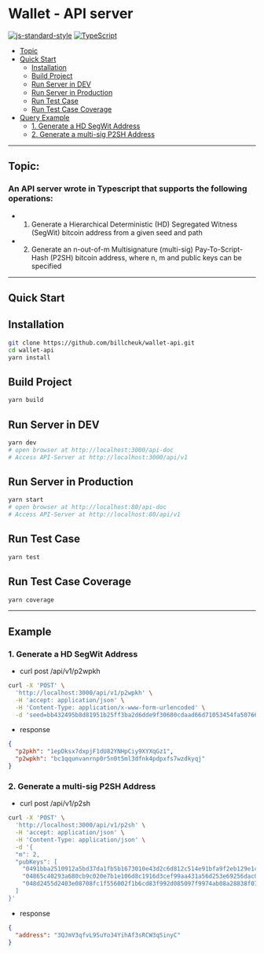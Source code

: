 # Wallet - API server
[![js-standard-style](https://img.shields.io/badge/code%20style-standard-brightgreen.svg)](http://standardjs.com) [![TypeScript](https://badgen.net/badge/icon/typescript?icon=typescript&label)](https://typescriptlang.org) 

  - [Topic](#topic)
  - [Quick Start](#quick-start)
    - [Installation](#installation)
    - [Build Project](#build-project)
    - [Run Server in DEV](#run-server-in-dev)
    - [Run Server in Production](#run-server-in-production)
    - [Run Test Case](#run-test-case)
    - [Run Test Case Coverage](#run-test-case-coverage)
  - [Query Example](#example)
    - [1. Generate a HD SegWit Address](#1-generate-a-hd-segwit-address)
    - [2. Generate a multi-sig P2SH Address](#2-generate-a-multi-sig-p2sh-address)

---

## Topic:
### An API server wrote in Typescript that supports the following operations:
- 1. Generate a Hierarchical Deterministic (HD) Segregated Witness (SegWit) bitcoin address from a given seed and path
- 2. Generate an n-out-of-m Multisignature (multi-sig) Pay-To-Script-Hash (P2SH) bitcoin address, where n, m and public keys can be specified


---
## Quick Start

## Installation
```sh
git clone https://github.com/billcheuk/wallet-api.git
cd wallet-api
yarn install
```

## Build Project
```sh
yarn build
```

## Run Server in DEV
```sh
yarn dev
# open browser at http://localhost:3000/api-doc
# Access API-Server at http://localhost:3000/api/v1
```

## Run Server in Production 
```sh
yarn start
# open browser at http://localhost:80/api-doc
# Access API-Server at http://localhost:80/api/v1
```

## Run Test Case
```sh
yarn test
```

## Run Test Case Coverage
```sh
yarn coverage
```

---

## Example
### 1. Generate a HD SegWit Address
- curl post /api/v1/p2wpkh
```sh
curl -X 'POST' \
  'http://localhost:3000/api/v1/p2wpkh' \
  -H 'accept: application/json' \
  -H 'Content-Type: application/x-www-form-urlencoded' \
  -d 'seed=bb432495b8d81951b25ff3ba2d6dde9f30680cdaad66d71053454fa507668cd98d5c0b73bb2c509d68d65cb879110623be324e0f76bd0a7af122991f99cd7089&path=m%2F44'\''%2F0'\''%2F0'\''%2F0%2F0'
```
- response
```json
{
  "p2pkh": "1epDksx7dxpjF1dU82YNHpCiy9XYXqGz1",
  "p2wpkh": "bc1qqunvanrnp0r5n0t5ml3dfnk4pdpxfs7wzdkyqj"
}
```

### 2. Generate a multi-sig P2SH Address
- curl post /api/v1/p2sh
```sh
curl -X 'POST' \
  'http://localhost:3000/api/v1/p2sh' \
  -H 'accept: application/json' \
  -H 'Content-Type: application/json' \
  -d '{
  "m": 2,
  "pubKeys": [
    "0491bba2510912a5bd37da1fb5b1673010e43d2c6d812c514e91bfa9f2eb129e1c183329db55bd868e209aac2fbc02cb33d98fe74bf23f0c235d6126b1d8334f86",
    "04865c40293a680cb9c020e7b1e106d8c1916d3cef99aa431a56d253e69256dac09ef122b1a986818a7cb624532f062c1d1f8722084861c5c3291ccffef4ec6874",
    "048d2455d2403e08708fc1f556002f1b6cd83f992d085097f9974ab08a28838f07896fbab08f39495e15fa6fad6edbfb1e754e35fa1c7844c41f322a1863d46213"
  ]
}'
```

- response
```json
{
  "address": "3QJmV3qfvL9SuYo34YihAf3sRCW3qSinyC"
}
```

